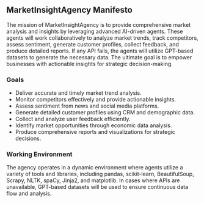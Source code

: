 ## MarketInsightAgency Manifesto

The mission of MarketInsightAgency is to provide comprehensive market analysis and insights by leveraging advanced AI-driven agents. These agents will work collaboratively to analyze market trends, track competitors, assess sentiment, generate customer profiles, collect feedback, and produce detailed reports. If any API fails, the agents will utilize GPT-based datasets to generate the necessary data. The ultimate goal is to empower businesses with actionable insights for strategic decision-making.

### Goals
- Deliver accurate and timely market trend analysis.
- Monitor competitors effectively and provide actionable insights.
- Assess sentiment from news and social media platforms.
- Generate detailed customer profiles using CRM and demographic data.
- Collect and analyze user feedback efficiently.
- Identify market opportunities through economic data analysis.
- Produce comprehensive reports and visualizations for strategic decisions.

### Working Environment
The agency operates in a dynamic environment where agents utilize a variety of tools and libraries, including pandas, scikit-learn, BeautifulSoup, Scrapy, NLTK, spaCy, Jinja2, and matplotlib. In cases where APIs are unavailable, GPT-based datasets will be used to ensure continuous data flow and analysis.
